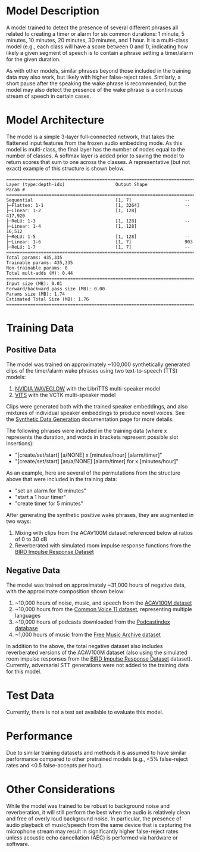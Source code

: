 # Model Description

A model trained to detect the presence of several different phrases all related to creating a timer or alarm for six common durations: 1 minute, 5 minutes, 10 minutes, 20 minutes, 30 minutes, and 1 hour. It is a multi-class model (e.g., each class will have a score between 0 and 1), indicating how likely a given segment of speech is to contain a phrase setting a timer/alarm for the given duration.

As with other models, similar phrases beyond those included in the training data may also work, but likely with higher false-reject rates. Similarly, a short pause after the speaking the wake phrase is recommended, but the model may also detect the presence of the wake phrase is a continuous stream of speech in certain cases.

# Model Architecture

The model is a simple 3-layer full-connected network, that takes the flattened input features from the frozen audio embedding mode. As this model is multi-class, the final layer has the number of nodes equal to the number of classes. A softmax layer is added prior to saving the model to return scores that sum to one across the classes. A representative (but not exact) example of this structure is shown below.

```
==========================================================================================
Layer (type:depth-idx)                   Output Shape              Param #
==========================================================================================
Sequential                               [1, 7]                    --
├─Flatten: 1-1                           [1, 3264]                 --
├─Linear: 1-2                            [1, 128]                  417,920
├─ReLU: 1-3                              [1, 128]                  --
├─Linear: 1-4                            [1, 128]                  16,512
├─ReLU: 1-5                              [1, 128]                  --
├─Linear: 1-6                            [1, 7]                    903
├─ReLU: 1-7                              [1, 7]                    --
==========================================================================================
Total params: 435,335
Trainable params: 435,335
Non-trainable params: 0
Total mult-adds (M): 0.44
==========================================================================================
Input size (MB): 0.01
Forward/backward pass size (MB): 0.00
Params size (MB): 1.74
Estimated Total Size (MB): 1.76
==========================================================================================
```

# Training Data

## Positive Data

The model was trained on approximately ~100,000 synthetically generated clips of the timer/alarm wake phrases using two text-to-speech (TTS) models:

1) [NVIDIA WAVEGLOW](https://github.com/NVIDIA/waveglow) with the LibriTTS multi-speaker model
2) [VITS](https://github.com/jaywalnut310/vits) with the VCTK multi-speaker model

Clips were generated both with the trained speaker embeddings, and also mixtures of individual speaker embeddings to produce novel voices. See the [Synthetic Data Generation](../synthetic_data_generation.md) documentation page for more details.

The following phrases were included in the training data (where x represents the duration, and words in brackets represent possible slot insertions):

- "[create/set/start] [a/NONE] x [minutes/hour] [alarm/timer]"
- "[create/set/start] [an/a/NONE] [alarm/timer] for x [minutes/hour]"

As an example, here are several of the permutations from the structure above that were included in the training data:

- "set an alarm for 10 minutes"
- "start a 1 hour timer"
- "create timer for 5 minutes"

After generating the synthetic positive wake phrases, they are augmented in two ways:

1) Mixing with clips from the ACAV100M dataset referenced below at ratios of 0 to 30 dB
2) Reverberated with simulated room impulse response functions from the [BIRD Impulse Response Dataset](https://github.com/FrancoisGrondin/BIRD)

## Negative Data

The model was trained on approximately ~31,000 hours of negative data, with the approximate composition shown below:

1) ~10,000 hours of noise, music, and speech from the [ACAV100M dataset](https://acav100m.github.io/)
2) ~10,000 hours from the [Common Voice 11 dataset](https://commonvoice.mozilla.org/en/datasets), representing multiple languages
3) ~10,000 hours of podcasts downloaded from the [Podcastindex database](https://podcastindex.org/)
4) ~1,000 hours of music from the [Free Music Archive dataset](https://github.com/mdeff/fma)

In addition to the above, the total negative dataset also includes reverberated versions of the ACAV100M dataset (also using the simulated room impulse responses from the [BIRD Impulse Response Dataset](https://github.com/FrancoisGrondin/BIRD) dataset). Currently, adversarial STT generations were not added to the training data for this model.

# Test Data

Currently, there is not a test set available to evaluate this model.

# Performance

Due to similar training datasets and methods it is assumed to have similar performance compared to other pretrained models (e.g., <5% false-reject rates and <0.5 false-accepts per hour).

# Other Considerations

While the model was trained to be robust to background noise and reverberation, it will still perform the best when the audio is relatively clean and free of overly loud background noise. In particular, the presence of audio playback of music/speech from the same device that is capturing the microphone stream may result in significantly higher false-reject rates unless acoustic echo cancellation (AEC) is performed via hardware or software.